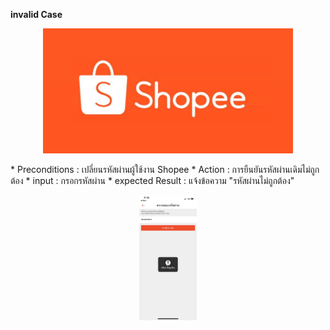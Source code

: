 **invalid Case**
  <p align="center">
    <img height="200" src="pic/shopee-logo.jpg">
  </p>
  * Preconditions : เปลี่ยนรหัสผ่านผู้ใช้งาน Shopee
  * Action : การยืนยันรหัสผ่านเดิมไม่ถูกต้อง
  * input :  กรอกรหัสผ่าน
  * expected Result : แจ้งข้อความ "รหัสผ่านไม่ถูกต้อง"

  <p align="center">
    <img height="200" src="pic/Shopee_๑๙๐๖๒๙_0033.jpg">
  </p>
